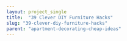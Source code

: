 ```yaml
---
layout: project_single
title:  "39 Clever DIY Furniture Hacks"
slug: "39-clever-diy-furniture-hacks"
parent: "apartment-decorating-cheap-ideas"
---
```

 